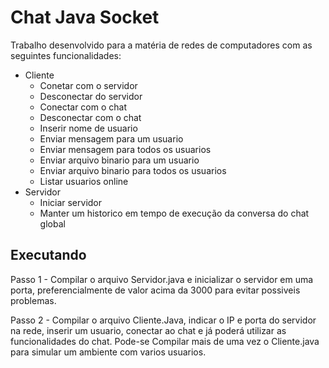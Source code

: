 # Chat Java Socket
Trabalho desenvolvido para a matéria de redes de computadores com as seguintes funcionalidades: <br/>
* Cliente
    * Conetar com o servidor
    * Desconectar do servidor
    * Conectar com o chat
    * Desconectar com o chat
    * Inserir nome de usuario
    * Enviar mensagem para um usuario
    * Enviar mensagem para todos os usuarios
    * Enviar arquivo binario para um usuario
    * Enviar arquivo binario para todos os usuarios
    * Listar usuarios online
* Servidor
    * Iniciar servidor
    * Manter um historico em tempo de execução da conversa do chat global

## Executando

Passo 1 - Compilar o arquivo Servidor.java e inicializar o servidor em uma porta, preferencialmente de valor acima da 3000 para evitar possiveis problemas.

Passo 2 - Compilar o arquivo Cliente.Java, indicar o IP e porta do servidor na rede, inserir um usuario, conectar ao chat e já poderá utilizar as funcionalidades do chat. Pode-se Compilar mais de uma vez o Cliente.java para simular um ambiente com varios usuarios.
